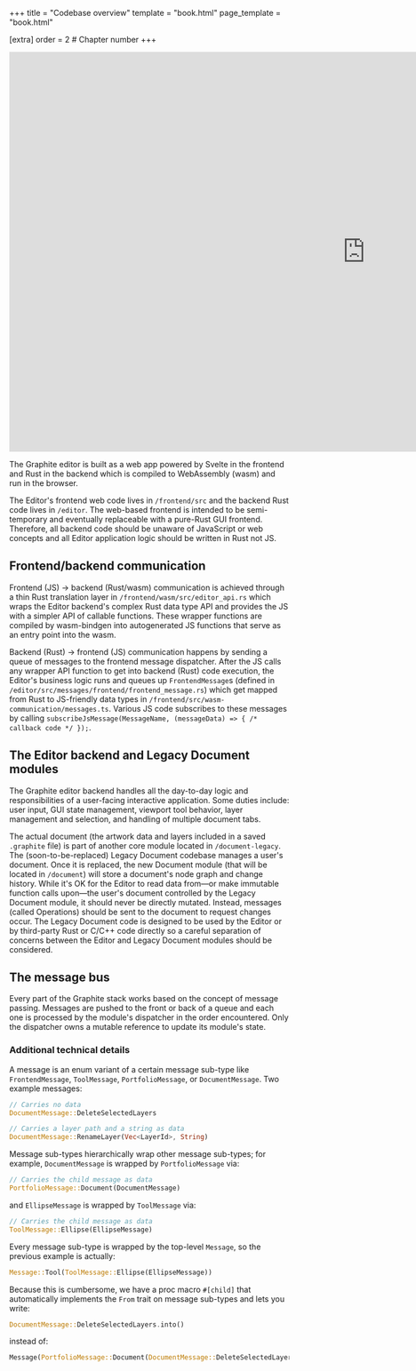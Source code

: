 +++
title = "Codebase overview"
template = "book.html"
page_template = "book.html"

[extra]
order = 2 # Chapter number
+++

<div class="video-embed aspect-16x9">
	<iframe width="1280" height="720" src="https://www.youtube.com/embed/vUzIeg8frh4" title="Workshop: Intro to Coding for Graphite" frameborder="0" allow="accelerometer; autoplay; clipboard-write; encrypted-media; gyroscope; picture-in-picture" allowfullscreen></iframe>
</div>

The Graphite editor is built as a web app powered by Svelte in the frontend and Rust in the backend which is compiled to WebAssembly (wasm) and run in the browser.

The Editor's frontend web code lives in `/frontend/src` and the backend Rust code lives in `/editor`. The web-based frontend is intended to be semi-temporary and eventually replaceable with a pure-Rust GUI frontend. Therefore, all backend code should be unaware of JavaScript or web concepts and all Editor application logic should be written in Rust not JS.

## Frontend/backend communication

Frontend (JS) -> backend (Rust/wasm) communication is achieved through a thin Rust translation layer in `/frontend/wasm/src/editor_api.rs` which wraps the Editor backend's complex Rust data type API and provides the JS with a simpler API of callable functions. These wrapper functions are compiled by wasm-bindgen into autogenerated JS functions that serve as an entry point into the wasm.

Backend (Rust) -> frontend (JS) communication happens by sending a queue of messages to the frontend message dispatcher. After the JS calls any wrapper API function to get into backend (Rust) code execution, the Editor's business logic runs and queues up `FrontendMessage`s (defined in `/editor/src/messages/frontend/frontend_message.rs`) which get mapped from Rust to JS-friendly data types in `/frontend/src/wasm-communication/messages.ts`. Various JS code subscribes to these messages by calling `subscribeJsMessage(MessageName, (messageData) => { /* callback code */ });`.

## The Editor backend and Legacy Document modules

The Graphite editor backend handles all the day-to-day logic and responsibilities of a user-facing interactive application. Some duties include: user input, GUI state management, viewport tool behavior, layer management and selection, and handling of multiple document tabs.

The actual document (the artwork data and layers included in a saved `.graphite` file) is part of another core module located in `/document-legacy`. The (soon-to-be-replaced) Legacy Document codebase manages a user's document. Once it is replaced, the new Document module (that will be located in `/document`) will store a document's node graph and change history. While it's OK for the Editor to read data from—or make immutable function calls upon—the user's document controlled by the Legacy Document module, it should never be directly mutated. Instead, messages (called Operations) should be sent to the document to request changes occur. The Legacy Document code is designed to be used by the Editor or by third-party Rust or C/C++ code directly so a careful separation of concerns between the Editor and Legacy Document modules should be considered.

## The message bus

Every part of the Graphite stack works based on the concept of message passing. Messages are pushed to the front or back of a queue and each one is processed by the module's dispatcher in the order encountered. Only the dispatcher owns a mutable reference to update its module's state.

### Additional technical details

A message is an enum variant of a certain message sub-type like `FrontendMessage`, `ToolMessage`, `PortfolioMessage`, or `DocumentMessage`. Two example messages:
```rs
// Carries no data
DocumentMessage::DeleteSelectedLayers

// Carries a layer path and a string as data
DocumentMessage::RenameLayer(Vec<LayerId>, String)
```

Message sub-types hierarchically wrap other message sub-types; for example, `DocumentMessage` is wrapped by `PortfolioMessage` via:
```rs
// Carries the child message as data
PortfolioMessage::Document(DocumentMessage)
```
and `EllipseMessage` is wrapped by `ToolMessage` via:
```rs
// Carries the child message as data
ToolMessage::Ellipse(EllipseMessage)
```
Every message sub-type is wrapped by the top-level `Message`, so the previous example is actually:
```rs
Message::Tool(ToolMessage::Ellipse(EllipseMessage))
```

Because this is cumbersome, we have a proc macro `#[child]` that automatically implements the `From` trait on message sub-types and lets you write:
```rs
DocumentMessage::DeleteSelectedLayers.into()
```
instead of:
```rs
Message(PortfolioMessage::Document(DocumentMessage::DeleteSelectedLayers))
```
